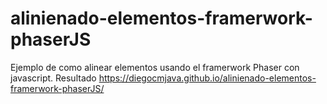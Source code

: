 # alinienado-elementos-framerwork-phaserJS
Ejemplo de como alinear elementos usando el framerwork Phaser con javascript.
Resultado https://diegocmjava.github.io/alinienado-elementos-framerwork-phaserJS/
